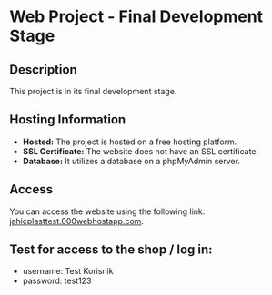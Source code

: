 # Web Project - Final Development Stage

## Description

This project is in its final development stage.

## Hosting Information

- **Hosted:** The project is hosted on a free hosting platform.
- **SSL Certificate:** The website does not have an SSL certificate.
- **Database:** It utilizes a database on a phpMyAdmin server.

## Access

You can access the website using the following link: [jahicplasttest.000webhostapp.com](https://jahicplasttest.000webhostapp.com).

## Test for access to the shop / log in:

- username: Test Korisnik 
- password: test123
